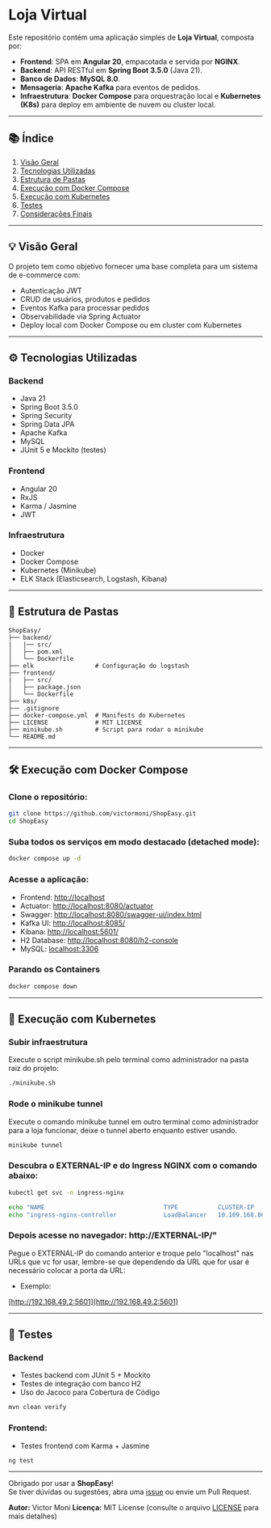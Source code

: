 # Loja Virtual

Este repositório contém uma aplicação simples de **Loja Virtual**, composta por:

- **Frontend**: SPA em **Angular 20**, empacotada e servida por **NGINX**.
- **Backend**: API RESTful em **Spring Boot 3.5.0** (Java 21).
- **Banco de Dados**: **MySQL 8.0**.
- **Mensageria**: **Apache Kafka** para eventos de pedidos.
- **Infraestrutura**: **Docker Compose** para orquestração local e **Kubernetes (K8s)** para deploy em ambiente de nuvem ou cluster local.

---

## 📚 Índice

1. [Visão Geral](#-visão-geral)
2. [Tecnologias Utilizadas](#️-tecnologias-utilizadas)
3. [Estrutura de Pastas](#-estrutura-de-pastas)
4. [Execução com Docker Compose](#️-execução-com-docker-compose)
5. [Execução com Kubernetes](#-execução-com-kubernetes)
6. [Testes](#-testes)
7. [Considerações Finais](#-considerações-finais)

---

## 💡 Visão Geral

O projeto tem como objetivo fornecer uma base completa para um sistema de e-commerce com:

- Autenticação JWT
- CRUD de usuários, produtos e pedidos
- Eventos Kafka para processar pedidos
- Observabilidade via Spring Actuator
- Deploy local com Docker Compose ou em cluster com Kubernetes

---

## ⚙️ Tecnologias Utilizadas

### Backend

- Java 21
- Spring Boot 3.5.0
- Spring Security
- Spring Data JPA
- Apache Kafka
- MySQL
- JUnit 5 e Mockito (testes)

### Frontend

- Angular 20
- RxJS
- Karma / Jasmine
- JWT

### Infraestrutura

- Docker
- Docker Compose
- Kubernetes (Minikube)
- ELK Stack (Elasticsearch, Logstash, Kibana)

---

## 📂 Estrutura de Pastas

```
ShopEasy/
├── backend/
|   |── src/
│   ├── pom.xml
│   └── Dockerfile
├── elk                 # Configuração do logstash
├── frontend/
|   ├── src/
│   ├── package.json
│   └── Dockerfile
├── k8s/
├── .gitignore
├── docker-compose.yml  # Manifests do Kubernetes
├── LICENSE             # MIT LICENSE
├── minikube.sh         # Script para rodar o minikube
└── README.md
```

---

## 🛠️ Execução com Docker Compose

### Clone o repositório:

```bash
git clone https://github.com/victormoni/ShopEasy.git
cd ShopEasy
```

### Suba todos os serviços em modo destacado (detached mode):

```bash
docker compose up -d
```

### Acesse a aplicação:

- Frontend: [http://localhost](http://localhost)
- Actuator: [http://localhost:8080/actuator](http://localhost:8080/actuator)
- Swagger: [http://localhost:8080/swagger-ui/index.html](http://localhost:8080/swagger-ui/index.html)
- Kafka UI: [http://localhost:8085/](http://localhost:8085/)
- Kibana: [http://localhost:5601/](http://localhost:5601/)
- H2 Database: [http://localhost:8080/h2-console](http://localhost:8080/h2-console)
- MySQL: [localhost:3306](localhost:3306)

### Parando os Containers

```bash
docker compose down
```

---

## 🚀 Execução com Kubernetes

### Subir infraestrutura

Execute o script minikube.sh pelo terminal como administrador na pasta raiz do projeto:

```bash
./minikube.sh
```

### Rode o minikube tunnel

Execute o comando minikube tunnel em outro terminal como administrador para a loja funcionar, deixe o tunnel aberto enquanto estiver usando.

```bash
minikube tunnel
```

### Descubra o EXTERNAL-IP e do Ingress NGINX com o comando abaixo:

```bash
kubectl get svc -n ingress-nginx

echo "NAME                                 TYPE           CLUSTER-IP      EXTERNAL-IP     PORT(S)                      AGE"
echo "ingress-nginx-controller             LoadBalancer   10.109.168.86   192.168.49.2    80:31945/TCP,443:31383/TCP   5m"
```

### Depois acesse no navegador: http://EXTERNAL-IP/"

Pegue o EXTERNAL-IP do comando anterior e troque pelo "localhost" nas URLs que vc for usar, lembre-se que dependendo da URL que for usar é necessário colocar a porta da URL:

- Exemplo:

[http://192.168.49.2:5601](http://192.168.49.2:5601)

---

## 🔧 Testes

### Backend

- Testes backend com JUnit 5 + Mockito
- Testes de integração com banco H2
- Uso do Jacoco para Cobertura de Código

```bash
mvn clean verify
```

### Frontend:

- Testes frontend com Karma + Jasmine

```bash
ng test
```

---

Obrigado por usar a **ShopEasy**!  
Se tiver dúvidas ou sugestões, abra uma [issue](https://github.com/victormoni/ShopEasy/issues) ou envie um Pull Request.

**Autor:** Victor Moni
**Licença:** MIT License (consulte o arquivo [LICENSE](LICENSE) para mais detalhes)
